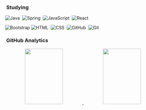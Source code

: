### &nbsp;Studying

![Java](https://img.shields.io/badge/-Java-05122A?style=flat&logo=Java&logoColor=FFA518)&nbsp;
![Spring](https://img.shields.io/badge/-Spring-05122A?style=flat&logo=Spring)&nbsp;
![JavaScript](https://img.shields.io/badge/-JavaScript-05122A?style=flat&logo=javascript)&nbsp;
![React](https://img.shields.io/badge/-React-05122A?style=flat&logo=react)&nbsp;
<!-- ![Node.js](https://img.shields.io/badge/-Node.js-05122A?style=flat&logo=node.js)&nbsp; -->
<!-- ![Next.js](https://img.shields.io/badge/-Next.js-05122A?style=flat&logo=Next.js)&nbsp; -->

![Bootstrap](https://img.shields.io/badge/-Bootstrap-05122A?style=flat&logo=bootstrap&logoColor=563D7C)
![HTML](https://img.shields.io/badge/-HTML-05122A?style=flat&logo=HTML5)&nbsp;
![CSS](https://img.shields.io/badge/-CSS-05122A?style=flat&logo=CSS3&logoColor=1572B6)&nbsp;
![GitHub](https://img.shields.io/badge/-GitHub-05122A?style=flat&logo=github)&nbsp;
![Git](https://img.shields.io/badge/-Git-05122A?style=flat&logo=git)&nbsp;


  
### &nbsp;GitHub Analytics

<p align = "center">

<a href="https://github.com/ChoiGD">
  <img height="180em" width="49.5%" src="https://github-readme-stats-eight-theta.vercel.app/api?username=ChoiGD&show_icons=true&theme=nord&include_all_commits=true&count_private=true&hide_border=true"/>
  <img height="180em" width="49.5%" src="https://github-readme-stats-eight-theta.vercel.app/api/top-langs/?username=ChoiGD&layout=compact&langs_count=8&theme=nord&hide_border=true"/>
</a>

</p>

